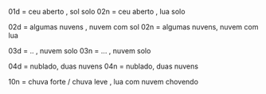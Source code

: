 01d = ceu aberto , sol solo
02n = ceu aberto , lua solo

02d = algumas nuvens , nuvem com sol
02n = algumas nuvens, nuvem com lua

03d = .. , nuvem solo
03n = ... , nuvem solo

04d = nublado, duas nuvens
04n = nublado, duas nuvens

10n = chuva forte / chuva leve , lua com nuvem chovendo
